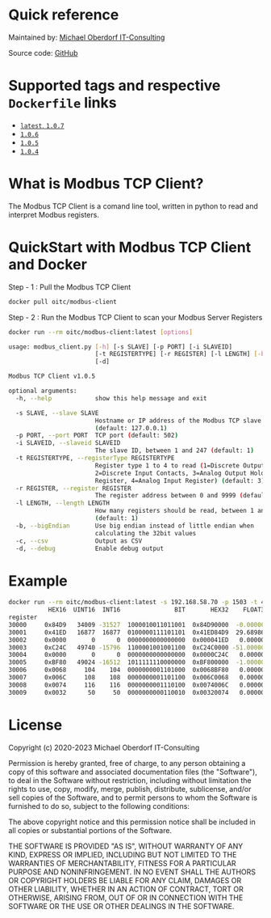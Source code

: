 # Quick reference

Maintained by: [Michael Oberdorf IT-Consulting](https://www.oberdorf-itc.de/)

Source code: [GitHub](https://github.com/cybcon/modbus-client)

# Supported tags and respective `Dockerfile` links

* [`latest`, `1.0.7`](https://github.com/cybcon/modbus-client/blob/v1.0.7/Dockerfile)
* [`1.0.6`](https://github.com/cybcon/modbus-client/blob/1.0.6/Dockerfile)
* [`1.0.5`](https://github.com/cybcon/modbus-client/blob/1.0.5/Dockerfile)
* [`1.0.4`](https://github.com/cybcon/modbus-client/blob/1.0.4/dockerfile)


# What is Modbus TCP Client?

The Modbus TCP Client is a comand line tool, written in python to read and interpret Modbus registers.

# QuickStart with Modbus TCP Client and Docker

Step - 1 : Pull the Modbus TCP Client

```bash
docker pull oitc/modbus-client
```

Step - 2 : Run the Modbus TCP Client to scan your Modbus Server Registers

```bash
docker run --rm oitc/modbus-client:latest [options]

usage: modbus_client.py [-h] [-s SLAVE] [-p PORT] [-i SLAVEID]
                        [-t REGISTERTYPE] [-r REGISTER] [-l LENGTH] [-b] [-c]
                        [-d]

Modbus TCP Client v1.0.5

optional arguments:
  -h, --help            show this help message and exit

  -s SLAVE, --slave SLAVE
                        Hostname or IP address of the Modbus TCP slave
                        (default: 127.0.0.1)
  -p PORT, --port PORT  TCP port (default: 502)
  -i SLAVEID, --slaveid SLAVEID
                        The slave ID, between 1 and 247 (default: 1)
  -t REGISTERTYPE, --registerType REGISTERTYPE
                        Register type 1 to 4 to read (1=Discrete Output Coils,
                        2=Discrete Input Contacts, 3=Analog Output Holding
                        Register, 4=Analog Input Register) (default: 3)
  -r REGISTER, --register REGISTER
                        The register address between 0 and 9999 (default: 0)
  -l LENGTH, --length LENGTH
                        How many registers should be read, between 1 and 125
                        (default: 1)
  -b, --bigEndian       Use big endian instead of little endian when
                        calculating the 32bit values
  -c, --csv             Output as CSV
  -d, --debug           Enable debug output
```

# Example

```bash
docker run --rm oitc/modbus-client:latest -s 192.168.58.70 -p 1503 -t 4 -r 0 -l 10
           HEX16  UINT16  INT16               BIT       HEX32    FLOAT32
register
30000     0x84D9   34009 -31527  1000010011011001  0x84D90000  -0.000000
30001     0x41ED   16877  16877  0100000111101101  0x41ED84D9  29.689867
30002     0x0000       0      0  0000000000000000  0x000041ED   0.000000
30003     0xC24C   49740 -15796  1100001001001100  0xC24C0000 -51.000000
30004     0x0000       0      0  0000000000000000  0x0000C24C   0.000000
30005     0xBF80   49024 -16512  1011111110000000  0xBF800000  -1.000000
30006     0x0068     104    104  0000000001101000  0x0068BF80   0.000000
30007     0x006C     108    108  0000000001101100  0x006C0068   0.000000
30008     0x0074     116    116  0000000001110100  0x0074006C   0.000000
30009     0x0032      50     50  0000000000110010  0x00320074   0.000000
```

# License

Copyright (c) 2020-2023 Michael Oberdorf IT-Consulting

Permission is hereby granted, free of charge, to any person obtaining a copy
of this software and associated documentation files (the "Software"), to deal
in the Software without restriction, including without limitation the rights
to use, copy, modify, merge, publish, distribute, sublicense, and/or sell
copies of the Software, and to permit persons to whom the Software is
furnished to do so, subject to the following conditions:

The above copyright notice and this permission notice shall be included in all
copies or substantial portions of the Software.

THE SOFTWARE IS PROVIDED "AS IS", WITHOUT WARRANTY OF ANY KIND, EXPRESS OR
IMPLIED, INCLUDING BUT NOT LIMITED TO THE WARRANTIES OF MERCHANTABILITY,
FITNESS FOR A PARTICULAR PURPOSE AND NONINFRINGEMENT. IN NO EVENT SHALL THE
AUTHORS OR COPYRIGHT HOLDERS BE LIABLE FOR ANY CLAIM, DAMAGES OR OTHER
LIABILITY, WHETHER IN AN ACTION OF CONTRACT, TORT OR OTHERWISE, ARISING FROM,
OUT OF OR IN CONNECTION WITH THE SOFTWARE OR THE USE OR OTHER DEALINGS IN THE
SOFTWARE.
